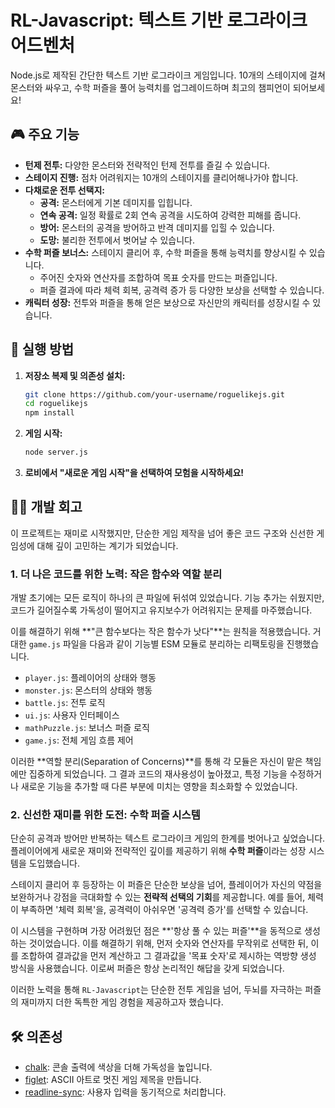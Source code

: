 # RL-Javascript: 텍스트 기반 로그라이크 어드벤처

Node.js로 제작된 간단한 텍스트 기반 로그라이크 게임입니다. 10개의 스테이지에 걸쳐 몬스터와 싸우고, 수학 퍼즐을 풀어 능력치를 업그레이드하며 최고의 챔피언이 되어보세요!

## 🎮 주요 기능

*   **턴제 전투:** 다양한 몬스터와 전략적인 턴제 전투를 즐길 수 있습니다.
*   **스테이지 진행:** 점차 어려워지는 10개의 스테이지를 클리어해나가야 합니다.
*   **다채로운 전투 선택지:**
    *   **공격:** 몬스터에게 기본 데미지를 입힙니다.
    *   **연속 공격:** 일정 확률로 2회 연속 공격을 시도하여 강력한 피해를 줍니다.
    *   **방어:** 몬스터의 공격을 방어하고 반격 데미지를 입힐 수 있습니다.
    *   **도망:** 불리한 전투에서 벗어날 수 있습니다.
*   **수학 퍼즐 보너스:** 스테이지 클리어 후, 수학 퍼즐을 통해 능력치를 향상시킬 수 있습니다.
    *   주어진 숫자와 연산자를 조합하여 목표 숫자를 만드는 퍼즐입니다.
    *   퍼즐 결과에 따라 체력 회복, 공격력 증가 등 다양한 보상을 선택할 수 있습니다.
*   **캐릭터 성장:** 전투와 퍼즐을 통해 얻은 보상으로 자신만의 캐릭터를 성장시킬 수 있습니다.

## 🚀 실행 방법

1.  **저장소 복제 및 의존성 설치:**
    ```bash
    git clone https://github.com/your-username/roguelikejs.git
    cd roguelikejs
    npm install
    ```

2.  **게임 시작:**
    ```bash
    node server.js
    ```

3.  **로비에서 "새로운 게임 시작"을 선택하여 모험을 시작하세요!**

## 👨‍💻 개발 회고

이 프로젝트는 재미로 시작했지만, 단순한 게임 제작을 넘어 좋은 코드 구조와 신선한 게임성에 대해 깊이 고민하는 계기가 되었습니다.

### 1. 더 나은 코드를 위한 노력: 작은 함수와 역할 분리

개발 초기에는 모든 로직이 하나의 큰 파일에 뒤섞여 있었습니다. 기능 추가는 쉬웠지만, 코드가 길어질수록 가독성이 떨어지고 유지보수가 어려워지는 문제를 마주했습니다.

이를 해결하기 위해 **"큰 함수보다는 작은 함수가 낫다"**는 원칙을 적용했습니다. 거대한 `game.js` 파일을 다음과 같이 기능별 ESM 모듈로 분리하는 리팩토링을 진행했습니다.

*   `player.js`: 플레이어의 상태와 행동
*   `monster.js`: 몬스터의 상태와 행동
*   `battle.js`: 전투 로직
*   `ui.js`: 사용자 인터페이스
*   `mathPuzzle.js`: 보너스 퍼즐 로직
*   `game.js`: 전체 게임 흐름 제어

이러한 **역할 분리(Separation of Concerns)**를 통해 각 모듈은 자신이 맡은 책임에만 집중하게 되었습니다. 그 결과 코드의 재사용성이 높아졌고, 특정 기능을 수정하거나 새로운 기능을 추가할 때 다른 부분에 미치는 영향을 최소화할 수 있었습니다.

### 2. 신선한 재미를 위한 도전: 수학 퍼즐 시스템

단순히 공격과 방어만 반복하는 텍스트 로그라이크 게임의 한계를 벗어나고 싶었습니다. 플레이어에게 새로운 재미와 전략적인 깊이를 제공하기 위해 **수학 퍼즐**이라는 성장 시스템을 도입했습니다.

스테이지 클리어 후 등장하는 이 퍼즐은 단순한 보상을 넘어, 플레이어가 자신의 약점을 보완하거나 강점을 극대화할 수 있는 **전략적 선택의 기회**를 제공합니다. 예를 들어, 체력이 부족하면 '체력 회복'을, 공격력이 아쉬우면 '공격력 증가'를 선택할 수 있습니다.

이 시스템을 구현하며 가장 어려웠던 점은 **'항상 풀 수 있는 퍼즐'**을 동적으로 생성하는 것이었습니다. 이를 해결하기 위해, 먼저 숫자와 연산자를 무작위로 선택한 뒤, 이를 조합하여 결과값을 먼저 계산하고 그 결과값을 '목표 숫자'로 제시하는 역방향 생성 방식을 사용했습니다. 이로써 퍼즐은 항상 논리적인 해답을 갖게 되었습니다.

이러한 노력을 통해 `RL-Javascript`는 단순한 전투 게임을 넘어, 두뇌를 자극하는 퍼즐의 재미까지 더한 독특한 게임 경험을 제공하고자 했습니다.

## 🛠️ 의존성

*   [chalk](https://www.npmjs.com/package/chalk): 콘솔 출력에 색상을 더해 가독성을 높입니다.
*   [figlet](https://www.npmjs.com/package/figlet): ASCII 아트로 멋진 게임 제목을 만듭니다.
*   [readline-sync](https://www.npmjs.com/package/readline-sync): 사용자 입력을 동기적으로 처리합니다.